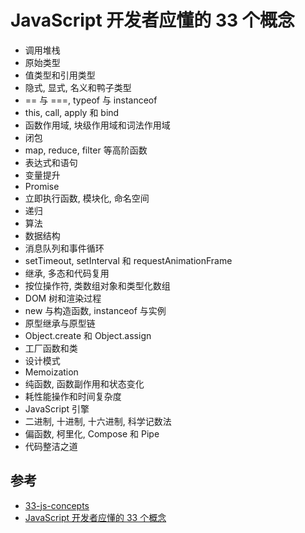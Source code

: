 # JavaScript 开发者应懂的 33 个概念


- 调用堆栈
- 原始类型
- 值类型和引用类型
- 隐式, 显式, 名义和鸭子类型
- == 与 ===, typeof 与 instanceof
- this, call, apply 和 bind
- 函数作用域, 块级作用域和词法作用域
- 闭包
- map, reduce, filter 等高阶函数
- 表达式和语句
- 变量提升
- Promise
- 立即执行函数, 模块化, 命名空间
- 递归
- 算法
- 数据结构
- 消息队列和事件循环
- setTimeout, setInterval 和 requestAnimationFrame
- 继承, 多态和代码复用
- 按位操作符, 类数组对象和类型化数组
- DOM 树和渲染过程
- new 与构造函数, instanceof 与实例
- 原型继承与原型链
- Object.create 和 Object.assign
- 工厂函数和类
- 设计模式
- Memoization
- 纯函数, 函数副作用和状态变化
- 耗性能操作和时间复杂度
- JavaScript 引擎
- 二进制, 十进制, 十六进制, 科学记数法
- 偏函数, 柯里化, Compose 和 Pipe
- 代码整洁之道


## 参考
- [33-js-concepts](https://github.com/leonardomso/33-js-concepts)
- [JavaScript 开发者应懂的 33 个概念](https://juejin.im/entry/5bc9aae56fb9a05d20687bf3)
